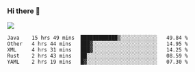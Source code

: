 ### Hi there 👋
![](https://github-readme-stats.vercel.app/api?username=tuichenchuxin)
<!--START_SECTION:waka-->
```text
Java    15 hrs 49 mins  ████████████▒░░░░░░░░░░░░   49.84 % 
Other   4 hrs 44 mins   ███▓░░░░░░░░░░░░░░░░░░░░░   14.95 % 
XML     4 hrs 31 mins   ███▓░░░░░░░░░░░░░░░░░░░░░   14.25 % 
Rust    2 hrs 43 mins   ██░░░░░░░░░░░░░░░░░░░░░░░   08.59 % 
YAML    2 hrs 19 mins   █▓░░░░░░░░░░░░░░░░░░░░░░░   07.30 % 
```
<!--END_SECTION:waka-->

